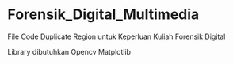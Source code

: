 # Forensik_Digital_Multimedia
File Code Duplicate Region untuk Keperluan Kuliah Forensik Digital

Library dibutuhkan 
Opencv 
Matplotlib
